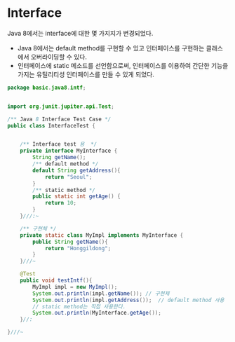 # Interface

Java 8에서는 interface에 대한 몇 가지지가 변경되었다.

* Java 8에서는 default method를 구현할 수 있고 인터페이스를 구현하는 클래스에서 오버라이딩할 수 있다. 
* 인터페이스에 static 메소드를 선언함으로써, 인터페이스를 이용하여 간단한 기능을 가지는 유틸리티성 인터페이스를 만들 수 있게 되었다.

```java
package basic.java8.intf;


import org.junit.jupiter.api.Test;

/** Java 8 Interface Test Case */
public class InterfaceTest {


    /** Interface test 용  */
    private interface MyInterface {
        String getName();
        /** default method */
        default String getAddress(){
            return "Seoul";
        }
        /** static method */
        public static int getAge() {
            return 10;
        }
    }///:~

    /** 구현체 */
    private static class MyImpl implements MyInterface {
        public String getName(){
            return "Honggildong";
        }
    }///~

    @Test
    public void testIntf(){
        MyImpl impl = new MyImpl();
        System.out.println(impl.getName()); // 구현체
        System.out.println(impl.getAddress());  // default method 사용
        // static method는 직접 사용한다.
        System.out.println(MyInterface.getAge());
    }//:

}///~

```
